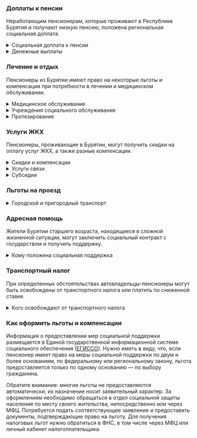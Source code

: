### Доплаты к пенсии
Неработающим пенсионерам, которые проживают в Республике Бурятия и получают низкую пенсию, положена региональная социальная доплата.
<details>
<summary>Социальная доплата к пенсии</summary>

В Бурятии региональный прожиточный минимум пенсионера выше общефедерального. Поэтому неработающим пенсионерам с низким размером пенсии производится региональная социальная доплата к пенсии — 10 372 рублей. Для её назначения в настоящее время необходимо обращаться в органы социальной защиты населения. А с 2022 года доплата будет назначаться автоматически.
</details>
<details>
<summary>Денежные выплаты</summary>

Если пенсионер относится к льготной категории, ему полагается ежемесячная денежная выплата (ЕДВ), которая регулярно индексируется.

В [Бурятии](https://docs.cntd.ru/document/802038757) ветеранам труда каждый месяц выплачивают по 529 рублей. Ветераны труда республики, если их доход не превышает 1,5 прожиточных минимума и у них нет права на льготы по оплате ЖКУ, получают по 1328 рублей. ЕДВ тружеников тыла составляет 704 рубля, реабилитированных пенсионеров — 1032 рубля, а пострадавших от репрессий — 665 рублей. [Детям войны](https://docs.cntd.ru/document/412303340?marker) (родившимся в период с 1 января 1928 года по 3 сентября 1945 года) ежемесячно полагается выплата в сумме 549 рублей.
</details>

### Лечение и отдых
Пенсионеры из Бурятии имеют право на некоторые льготы и компенсации при потребности в лечении и медицинском обслуживании.
<details>
<summary>Медицинское обслуживание</summary>

[Бурятские](https://docs.cntd.ru/document/802038757) ветераны труда и труженики тыла, а также дети войны сохраняют право на обслуживание в поликлиниках и других медицинских учреждениях, к которым они были прикреплены в период работы до выхода на пенсию. Оказание медицинской помощи вне очереди полагается детям войны, труженикам тыла, жертвам политических репрессий, а также ветеранам труда.
</details>
<details>
<summary>Учреждения социального обслуживания</summary>

Внеочередной приём в дома-интернаты для престарелых и инвалидов, учреждения социального обслуживания предоставляется труженикам тыла, жертвам политических репрессий и детям войны.
</details>
<details>
<summary>Протезирование</summary>

Бурятские труженики тыла и дети войны бесплатно обеспечиваются протезами (кроме зубных) и протезно-ортопедическими изделиями.
</details>

### Услуги ЖКХ
Пенсионеры, проживающие в Бурятии, могут получить скидки на оплату услуг ЖКХ, а также разные компенсации. 
<details>
<summary>Скидки и компенсации</summary>

Труженикам тыла, жертвам политических репрессий и ветеранам труда выплачивают компенсацию в размере 50% расходов на оплату жилого помещения и коммунальных услуг.

Компенсацию предоставляют в пределах утверждённых нормативов потребления. Льготу получают также члены семьи, совместно проживающие с жертвами политических репрессий, и иждивенцы тружеников тыла и ветеранов труда.

Одинокие неработающие пенсионеры по достижении 70 лет освобождаются от взносов на капремонт на 50%, а с 80-летнего возраста — полностью. Льгота распространяется также на граждан указанного возраста, семья которых состоит из неработающих граждан пенсионного возраста, инвалидов I и II групп. Компенсацию рассчитывают, исходя из установленного в регионе минимального взноса на капремонт за 1 кв. метр и размера стандарта нормативной площади жилого помещения.
</details>
<details>
<summary>Услуги связи</summary>

Бурятские жертвы политических репрессий имеют право на первоочередную бесплатную установку телефона.
</details>
<details>
<summary>Субсидии</summary>

В Бурятии пенсионеры могут оформить субсидию на оплату услуг ЖКХ, если тратят на «коммуналку» более 22% совокупного дохода семьи.
</details>

### Льготы на проезд
<details>
<summary>Городской и пригородный транспорт</summary>

В [Бурятии](https://docs.cntd.ru/document/802038757) ветеранам труда, труженикам тыла и жертвам политических репрессий проезд на железнодорожном и водном транспорте пригородного сообщения полагается за 50% стоимости. Пенсионеры, не имеющие льгот, могут ездить на пригородных электричках за половину стоимости в период с 1 апреля по 31 октября.
</details>

### Адресная помощь
Жители Бурятии старшего возраста, находящиеся в сложной жизненной ситуации, могут заключить социальный контракт с государством и получить поддержку.
<details>
<summary>Кому положена социальная поддержка</summary>

Пенсионерам, оказавшимся в трудной жизненной ситуации по не зависящим от них причинам или в связи со стихийным бедствием, экстремальной ситуацией, оказывается адресная помощь. Она предоставляется путём выплаты пособий либо в натуральной форме (обеспечение одеждой, обувью, лекарствами, организация лечения и ухода, проведение ремонта жилья или установка приборов учёта и пр.). С нуждающимися пенсионерами может быть заключён социальный контракт.
</details>

### Транспортный налог
При определенных обстоятельствах автовладельцы-пенсионеры могут быть освобождены от транспортного налога или платить по сниженной ставке. 
<details>
<summary>Кого освобождают от транспортного налога</summary>

В [Бурятии](https://www.nalog.gov.ru/rn77/service/tax/d1105035/) освобождаются от уплаты налога на один легковой автомобиль с мощностью двигателя до 100 л. с. инвалиды I и II групп, участники ВОВ и чернобыльцы. Также не нужно уплачивать налог на авто, оснащённое электрическим двигателем.
</details>

### Как оформить льготы и компенсации 
Информация о предоставлении мер социальной поддержки размещается в Единой государственной информационной системе социального обеспечения ([ЕГИССО](http://egisso.ru/site/client/#/)). Нужно иметь в виду, что, если пенсионер имеет право на меры социальной поддержки по двум и более основаниям, по федеральному или региональному закону, льгота предоставляется только по одному основанию — по выбору гражданина.

Обратите внимание: многие льготы не предоставляются автоматически, их назначение носит заявительный характер. За оформлением необходимо обращаться в отдел социальной защиты населения по месту своего жительства, непосредственно или через МФЦ. Потребуется подать соответствующее заявление и предоставить документы, подтверждающие право на льготу. Для получения налоговых льгот нужно обратиться в ФНС, в том числе через МФЦ или личный кабинет налогоплательщика.
